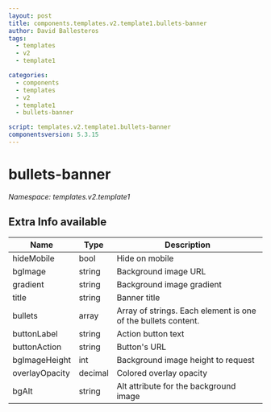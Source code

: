 ```yaml
---
layout: post
title: components.templates.v2.template1.bullets-banner
author: David Ballesteros
tags:
  - templates
  - v2
  - template1

categories:
  - components
  - templates
  - v2
  - template1
  - bullets-banner

script: templates.v2.template1.bullets-banner
componentsversion: 5.3.15
---
```

# bullets-banner

*Namespace: templates.v2.template1*

## Extra Info available

| Name | Type | Description |
| --- | --- | --- |
| hideMobile | bool | Hide on mobile |
| bgImage | string | Background image URL |
| gradient | string | Background image gradient |
| title | string | Banner title |
| bullets | array | Array of strings. Each element is one of the bullets content. |
| buttonLabel | string | Action button text |
| buttonAction | string | Button's URL |
| bgImageHeight | int | Background image height to request |
| overlayOpacity | decimal | Colored overlay opacity |
| bgAlt | string | Alt attribute for the background image |

